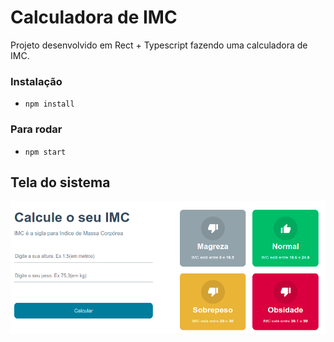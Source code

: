 # Calculadora de IMC

Projeto desenvolvido em Rect + Typescript
fazendo uma calculadora de IMC.

### Instalação
- `npm install`

### Para rodar
- `npm start`

## Tela do sistema
![Web 1](https://github.com/JLira/assets/blob/master/IMC01.png)
